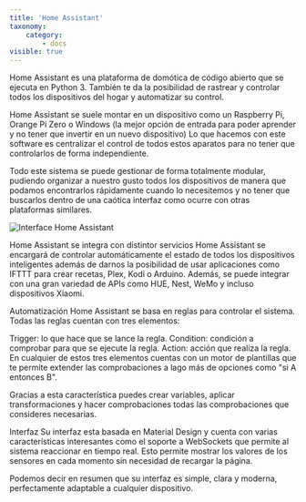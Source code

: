 ```yaml
---
title: 'Home Assistant'
taxonomy:
    category:
        - docs
visible: true
---
```


Home Assistant es una plataforma de domótica de código abierto que se ejecuta en Python 3. También te da la posibilidad de rastrear y controlar todos los dispositivos del hogar y automatizar su control.

Home Assistant se suele montar en un dispositivo como un Raspberry Pi, Orange Pi Zero o Windows (la mejor opción de entrada para poder aprender y no tener que invertir en un nuevo dispositivo)
Lo que hacemos con este software es centralizar el control de todos estos aparatos para no tener que controlarlos de forma independiente.

Todo este sistema se puede gestionar de forma totalmente modular, pudiendo organizar a nuestro gusto todos los dispositivos de manera que podamos encontrarlos rápidamente cuando lo necesitemos y no tener que buscarlos dentro de una caótica interfaz como ocurre con otras plataformas similares.

![Interface Home Assistant](s3://domitizarmicasa/Interface.png)

Home Assistant se integra con distintor servicios
Home Assistant se encargará de controlar automáticamente el estado de todos los dispositivos inteligentes además de darnos la posibilidad de usar aplicaciones como IFTTT para crear recetas, Plex, Kodi o Arduino. Además, se puede integrar con una gran variedad de APIs como HUE, Nest, WeMo y incluso dispositivos Xiaomi.

Automatización
Home Assistant se basa en reglas para controlar el sistema. Todas las reglas cuentan con tres elementos:

Trigger: lo que hace que se lance la regla.
Condition: condición a comprobar para que se ejecute la regla.
Action: acción que realiza la regla.
En cualquier de estos tres elementos cuentas con un motor de plantillas que te permite extender las comprobaciones a lago más de opciones como "si A entonces B".

Gracias a esta característica puedes crear variables, aplicar transformaciones y hacer comprobaciones todas las comprobaciones que consideres necesarias.

Interfaz
Su interfaz esta basada en Material Design y cuenta con varias características interesantes como el soporte a WebSockets que permite al sistema reaccionar en tiempo real. Esto permite mostrar los valores de los sensores en cada momento sin necesidad de recargar la página.

Podemos decir en resumen que su interfaz es simple, clara y moderna, perfectamente adaptable a cualquier dispositivo.